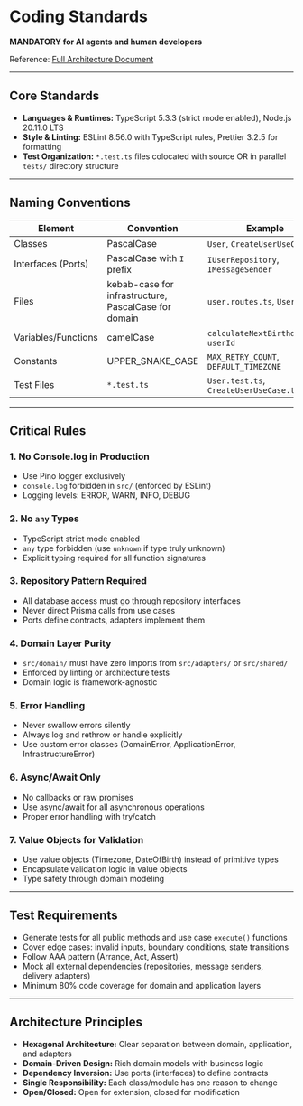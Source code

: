# Coding Standards

**MANDATORY for AI agents and human developers**

Reference: [Full Architecture Document](../architecture.md#coding-standards)

---

## Core Standards

- **Languages & Runtimes:** TypeScript 5.3.3 (strict mode enabled), Node.js 20.11.0 LTS
- **Style & Linting:** ESLint 8.56.0 with TypeScript rules, Prettier 3.2.5 for formatting
- **Test Organization:** `*.test.ts` files colocated with source OR in parallel `tests/` directory structure

---

## Naming Conventions

| Element | Convention | Example |
|---------|-----------|---------|
| Classes | PascalCase | `User`, `CreateUserUseCase` |
| Interfaces (Ports) | PascalCase with `I` prefix | `IUserRepository`, `IMessageSender` |
| Files | kebab-case for infrastructure, PascalCase for domain | `user.routes.ts`, `User.ts` |
| Variables/Functions | camelCase | `calculateNextBirthday`, `userId` |
| Constants | UPPER_SNAKE_CASE | `MAX_RETRY_COUNT`, `DEFAULT_TIMEZONE` |
| Test Files | `*.test.ts` | `User.test.ts`, `CreateUserUseCase.test.ts` |

---

## Critical Rules

### 1. No Console.log in Production

- Use Pino logger exclusively
- `console.log` forbidden in `src/` (enforced by ESLint)
- Logging levels: ERROR, WARN, INFO, DEBUG

### 2. No `any` Types

- TypeScript strict mode enabled
- `any` type forbidden (use `unknown` if type truly unknown)
- Explicit typing required for all function signatures

### 3. Repository Pattern Required

- All database access must go through repository interfaces
- Never direct Prisma calls from use cases
- Ports define contracts, adapters implement them

### 4. Domain Layer Purity

- `src/domain/` must have zero imports from `src/adapters/` or `src/shared/`
- Enforced by linting or architecture tests
- Domain logic is framework-agnostic

### 5. Error Handling

- Never swallow errors silently
- Always log and rethrow or handle explicitly
- Use custom error classes (DomainError, ApplicationError, InfrastructureError)

### 6. Async/Await Only

- No callbacks or raw promises
- Use async/await for all asynchronous operations
- Proper error handling with try/catch

### 7. Value Objects for Validation

- Use value objects (Timezone, DateOfBirth) instead of primitive types
- Encapsulate validation logic in value objects
- Type safety through domain modeling

---

## Test Requirements

- Generate tests for all public methods and use case `execute()` functions
- Cover edge cases: invalid inputs, boundary conditions, state transitions
- Follow AAA pattern (Arrange, Act, Assert)
- Mock all external dependencies (repositories, message senders, delivery adapters)
- Minimum 80% code coverage for domain and application layers

---

## Architecture Principles

- **Hexagonal Architecture:** Clear separation between domain, application, and adapters
- **Domain-Driven Design:** Rich domain models with business logic
- **Dependency Inversion:** Use ports (interfaces) to define contracts
- **Single Responsibility:** Each class/module has one reason to change
- **Open/Closed:** Open for extension, closed for modification
